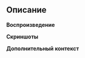 ## Описание
<!-- Подробно объясните свой вопрос. Вопросы без надлежащего объяснения могут быть закрыты мейнтейнерами. -->

**Воспроизведение**
<!-- Опишите шаги для воспроизведения (100% шанса получения проблемы), если применимо -->

**Скриншоты**
<!-- Если применимо, добавьте скриншоты для объяснения вашей проблемы -->

**Дополнительный контекст**
<!-- Добавьте сюда любой другой контекст о проблеме. Всё, что, по вашему мнению, имеет отношение к проблеме. -->
